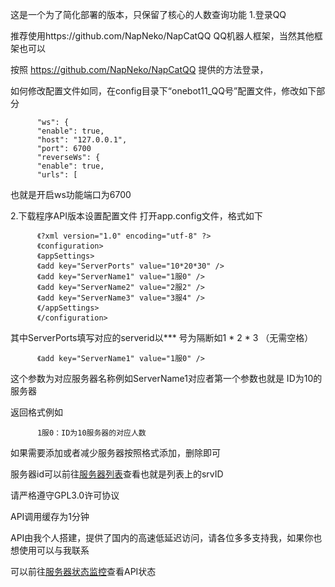这是一个为了简化部署的版本，只保留了核心的人数查询功能
1.登录QQ

推荐使用https://github.com/NapNeko/NapCatQQ QQ机器人框架，当然其他框架也可以

按照 https://github.com/NapNeko/NapCatQQ 提供的方法登录，

如何修改配置文件如同，在config目录下“onebot11_QQ号”配置文件，修改如下部分

          "ws": {
          "enable": true,
          "host": "127.0.0.1",
          "port": 6700
          "reverseWs": {
          "enable": true,
          "urls": [

也就是开启ws功能端口为6700

2.下载程序API版本设置配置文件
打开app.config文件，格式如下

          《?xml version="1.0" encoding="utf-8" ?>
          《configuration>
          《appSettings>
          《add key="ServerPorts" value="10*20*30" />
          《add key="ServerName1" value="1服0" />
          《add key="ServerName2" value="2服2" />
          《add key="ServerName3" value="3服4" />
          《/appSettings>
          《/configuration>

其中ServerPorts填写对应的serverid以*** 号为隔断如1 * 2 * 3 （无需空格）

          《add key="ServerName1" value="1服0" />
          
这个参数为对应服务器名称例如ServerName1对应者第一个参数也就是 ID为10的服务器	


返回格式例如
         
          1服0：ID为10服务器的对应人数

如果需要添加或者减少服务器按照格式添加，删除即可

服务器id可以前往[服务器列表](https://scp.manghui.net/list/)查看也就是列表上的srvID

请严格遵守GPL3.0许可协议

API调用缓存为1分钟

API由我个人搭建，提供了国内的高速低延迟访问，请各位多多支持我，如果你也想使用可以与我联系

可以前往[服务器状态监控](https://fwqzt.hmyhfwq.cn/zh)查看API状态


